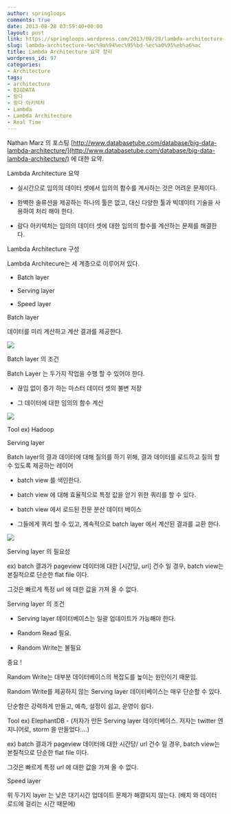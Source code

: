 ```yaml
---
author: springloops
comments: true
date: 2013-08-28 03:59:40+00:00
layout: post
link: https://springloops.wordpress.com/2013/08/28/lambda-architecture-%ec%9a%94%ec%95%bd-%ec%a0%95%eb%a6%ac/
slug: lambda-architecture-%ec%9a%94%ec%95%bd-%ec%a0%95%eb%a6%ac
title: Lambda Architecture 요약 정리
wordpress_id: 97
categories:
- Architecture
tags:
- architecture
- BIGDATA
- 람다
- 람다 아키텍처
- Lambda
- Lambda Architecture
- Real Time
---
```


Nathan Marz 의 포스팅 [http://www.databasetube.com/database/big-data-lambda-architecture/](http://www.databasetube.com/database/big-data-lambda-architecture/) 에 대한 요약.

  


Lambda Architecture 요약

  


- 실시간으로 임의의 데이터 셋에서 임의의 함수를 계사하는 것은 어려운 문제이다.

- 완벽한 솔류션을 제공하는 하나의 툴은 없고, 대신 다양한 툴과 빅데이터 기술을 사용하여 처리 해야 한다.

- 람다 아키텍처는 임의의 데이터 셋에 대한 임의의 함수를 계산하는 문제를 해결한다.

  


Lambda Architecture 구성

  


Lambda Architecure는 세 계층으로 이루어져 있다.

  


- Batch layer

- Serving layer

- Speed layer

  


  


Batch layer

데이터를 미리 계산하고 계산 결과를 제공한다.

![](http://www.databasetube.com/wp-content/uploads/2012/09/lambda2.jpg)

  


  


Batch layer  의 조건

  


Batch Layer 는 두가지 작업을 수행 할 수 있어야 한다.

- 끊임 없이 증가 하는 마스터 데이터 셋의 불변 저장

- 그 데이터에 대한 임의의 함수 계산

  


![](http://www.databasetube.com/wp-content/uploads/2012/09/lambda3.jpg)

  


Tool ex) Hadoop

  


Serving layer

  


Batch layer의 결과 데이터에 대해 질의를 하기 위해, 결과 데이터를 로드하고 질의 할 수 있도록 제공하는 레이어

- batch view 를 색인한다.

- batch view 에 대해 효율적으로 특정 값을 얻기 위한 쿼리를 할 수 있다.

- batch view 에서 로드된 전문 분산 데이터 베이스

- 그들에게 쿼리 할 수 있고, 계속적으로 batch layer 에서 계산된 결과를 교환 한다.

  


![](http://www.databasetube.com/wp-content/uploads/2012/09/lambda5.jpg)

  


Serving layer 의 필요성

  


ex) batch 결과가 pageview 데이터에 대한 [시간당, url] 건수 일 경우, batch view는 본질적으로 단순한 flat file 이다.

그것은 빠르게 특정 url 에 대한 값을 가져 올 수 없다.

  


Serving layer 의 조건

  


- Serving layer 데이터베이스는 일괄 업데이트가 가능해야 한다.

- Random Read 필요.

- Random Write는 불필요

중요 !

Random Write는 대부분 데이터베이스의 복잡도를 높이는 원인이기 때문임.

Random Write를 제공하지 않는 Serving layer 데이터베이스는 매우 단순할 수 있다.

단순함은 강력하게 만들고, 예측, 설정이 쉽고, 운영이 쉽다.

  


Tool ex) ElephantDB - (저자가 만든 Serving layer 데이터베이스. 저자는 twitter 엔지니어로, storm 을 만들었다....)

  


ex) batch 결과가 pageview 데이터에 대한 시간당/ url 건수 일 경우, batch view는 본질적으로 단순한 flat file 이다.

그것은 빠르게 특정 url 에 대한 값을 가져 올 수 없다.

  


  


Speed layer

위 두가지 layer 는 낮은 대기시간 업데이트 문제가 해결되지 않는다. (배치 와 데이터 로드에 걸리는 시간 때문에)

  


  


  


  


  


  

